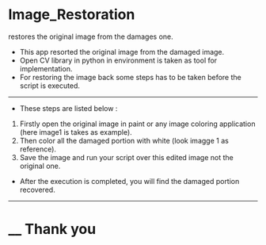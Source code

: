 # Image_Restoration
restores the original image from the damages one.


* This app resorted the original image from the damaged image.
* Open CV library in python in environment is taken as tool for implementation.
* For restoring the image back some steps has to be taken before the script is executed.

____________________________________________________________________________________

* These steps are listed below :
1) Firstly open the original image in paint or any image coloring application (here image1 is takes as example).
2) Then color all the damaged portion with white (look imagge 1 as reference).
3) Save the image and run your script over this edited image not the original one.
* After the execution is completed, you will find the damaged portion recovered.
 
 ___________________________________________________________________________________
# __ Thank you
